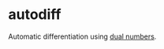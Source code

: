 # autodiff
Automatic differentiation using [dual numbers](https://en.wikipedia.org/wiki/Dual_number).
